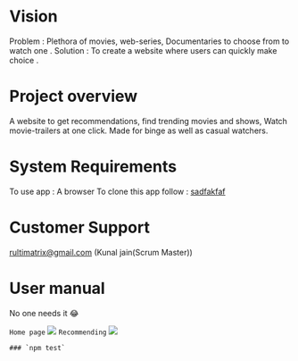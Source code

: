 # Vision
Problem : Plethora of movies, web-series, Documentaries to choose from to watch one .
Solution : To create a website where  users can quickly make choice .

# Project overview
A website to get recommendations, find trending movies and shows, Watch movie-trailers at one click. Made for binge as well as casual watchers.

# System Requirements
To use app : A browser
To clone this app follow : [sadfakfaf](https://github.com/kunaljainwin/Starflix/blob/master/RECEPIE.md)

# Customer Support 
rultimatrix@gmail.com (Kunal jain(Scrum Master))

# User manual
No one needs it 😂

 `Home page`
![](https://github.com/kunaljainwin/)
 `Recommending`
![](https://github.com/kunaljainwin/)


    ### `npm test`
    